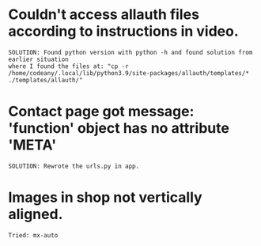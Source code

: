 # Couldn't access allauth files according to instructions in video.
    SOLUTION: Found python version with python -h and found solution from earlier situation
    where I found the files at: "cp -r /home/codeany/.local/lib/python3.9/site-packages/allauth/templates/* ./templates/allauth/"


# Contact page got message: 'function' object has no attribute 'META'
    SOLUTION: Rewrote the urls.py in app.


# Images in shop not vertically aligned.
    Tried: mx-auto
